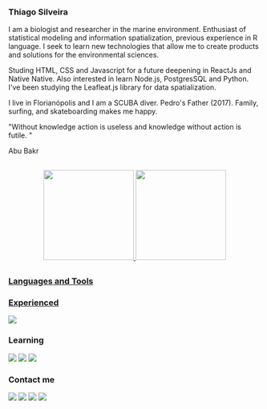 ### Thiago Silveira
 
I am a biologist and researcher in the marine environment. Enthusiast of statistical modeling and information spatialization, previous experience in R language. I seek to learn new technologies that allow me to create products and solutions for the environmental sciences.

Studing HTML, CSS and Javascript for a future deepening in ReactJs and Native Native. Also interested in learn Node.js, PostgresSQL and Python. I've been studying the Leafleat.js library for data spatialization.

I live in Florianópolis and I am a SCUBA diver. Pedro's Father (2017). Family, surfing, and skateboarding makes me happy.

"Without knowledge action is useless and knowledge without action is futile. "

 Abu Bakr

##
 
<div align="center">
  <a href="https://github.com/silveiratcl">
  <img height="180em" src="https://github-readme-stats.vercel.app/api?username=silveiratcl&show_icons=true&theme=dark"/>
  <img height="180em" src="https://github-readme-stats.vercel.app/api/top-langs/?username=silveiratcl&layout=compact&langs_count=7&theme=dark"/>
</div>
 
##

 <div>
  <h3>Languages and Tools</h3>
  <div>
    <h3>Experienced</h3>
   <a href="https://cran.r-project.org/">
       <img src="https://img.shields.io/badge/language-0077B5?style=for-the-badge&logo=r&logoColor=white" />
   </a>

  </div>
 
  <div>
    <h3>Learning</h3>
    <img src="https://img.shields.io/badge/HTML5-E34F26?style=for-the-badge&logo=html5&logoColor=white" />
    <img src="https://img.shields.io/badge/CSS3-1572B6?style=for-the-badge&logo=css3&logoColor=white" />
    <img src="https://img.shields.io/badge/JavaScript-323330?style=for-the-badge&logo=javascript&logoColor=F7DF1E" />
  </div>

<div>
    <h3>Contact me</h3>
    <a target="_blank" href="mailto:silveira.tcl@gmail.com"><img src="https://img.shields.io/badge/Gmail-D14836?style=for-the-badge&logo=gmail&logoColor=white" /><a/>
    <a target="_blank" href="https://www.linkedin.com/in/thiagoclsilveira/"><img src="https://img.shields.io/badge/LinkedIn-0077B5?style=for-the-badge&logo=linkedin&logoColor=white" /><a/>
    <a target="_blank" href="https://twitter.com/silveiratcl"><img src="https://img.shields.io/badge/Twitter-0077B5?style=for-the-badge&logo=twitter&logoColor=white" /><a/>
    <a target="_blank" href="https://orcid.org/0000-0002-3163-479X"><img src="https://img.shields.io/badge/Orcid-339933?style=for-the-badge&logo=orcid&logoColor=white" /><a/>
</div>
